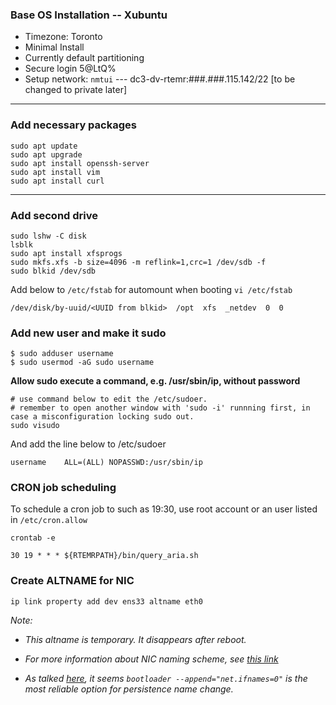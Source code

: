 <h3>Base OS Installation -- Xubuntu</h3>

* Timezone: Toronto
* Minimal Install
* Currently default partitioning
* Secure login <Secure>5@LtQ%<Secure>
* Setup network: `nmtui` --- dc3-dv-rtemr:###.###.115.142/22 [to be changed to private later]

------------------------------------------------------------------------------------------------
<h3>Add necessary packages</h3>

```
sudo apt update
sudo apt upgrade
sudo apt install openssh-server
sudo apt install vim
sudo apt install curl
```

------------------------------------------------------------------------------------------------


<h3>Add second drive</h3>

```
sudo lshw -C disk
lsblk
sudo apt install xfsprogs
sudo mkfs.xfs -b size=4096 -m reflink=1,crc=1 /dev/sdb -f
sudo blkid /dev/sdb
```

Add below to `/etc/fstab` for automount when booting `vi /etc/fstab`

```
/dev/disk/by-uuid/<UUID from blkid>  /opt  xfs  _netdev  0  0
```

<h3>Add new user and make it sudo</h3>

```
$ sudo adduser username
$ sudo usermod -aG sudo username
```

**Allow sudo execute a command, e.g. /usr/sbin/ip, without password**

```
# use command below to edit the /etc/sudoer.
# remember to open another window with 'sudo -i' runnning first, in case a misconfiguration locking sudo out.
sudo visudo
```

And add the line below to /etc/sudoer

```
username    ALL=(ALL) NOPASSWD:/usr/sbin/ip
```


<h3>CRON job scheduling</h3>

To schedule a cron job to such as 19:30, use root account or an user listed in `/etc/cron.allow`

```
crontab -e

30 19 * * * ${RTEMRPATH}/bin/query_aria.sh
```

<h3>Create ALTNAME for NIC</h3>

```
ip link property add dev ens33 altname eth0
```

_Note:_ 

* _This altname is temporary. It disappears after reboot._

* _For more information about NIC naming scheme, see [this link](https://systemd.io/PREDICTABLE_INTERFACE_NAMES/)_

* _As talked [here](https://www.reddit.com/r/Fedora/comments/qlqo7u/persistent_altname_for_an_interface/), it seems `bootloader --append="net.ifnames=0"` is the most reliable option for persistence name change._
  
